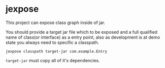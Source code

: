 # jexpose

This project can expose class graph inside of jar.

You should provide a target jar file which to be exposed and
a full qualified name of class(or interface) as a entry point,
also as development is at demo state you always need to specific a classpath.

```
jexpose classpath target-jar com.example.Entry
```

`target-jar` must copy all of it's dependencies.
